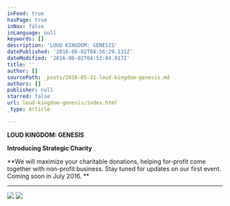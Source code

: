 ```yaml
---
inFeed: true
hasPage: true
inNav: false
inLanguage: null
keywords: []
description: 'LOUD KINGDOM: GENESIS'
datePublished: '2016-06-02T04:56:29.131Z'
dateModified: '2016-06-02T04:53:04.917Z'
title: ''
author: []
sourcePath: _posts/2016-05-31-loud-kingdom-genesis.md
authors: []
publisher: null
starred: false
url: loud-kingdom-genesis/index.html
_type: Article

---
```

**LOUD KINGDOM: GENESIS**

**Introducing Strategic Charity**

**We will maximize your charitable donations, helping for-profit come together with non-profit business. Stay tuned for updates on our first event. Coming soon in July 2016\. **

****
![](https://the-grid-user-content.s3-us-west-2.amazonaws.com/f27fb493-af5c-47cd-9a21-66197429d044.png)
![](https://the-grid-user-content.s3-us-west-2.amazonaws.com/ca4eaee2-1e1c-4649-a4b0-3b160ef845ea.png)